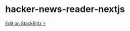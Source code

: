 # hacker-news-reader-nextjs

[Edit on StackBlitz ⚡️](https://stackblitz.com/edit/hacker-news-reader-nextjs)
